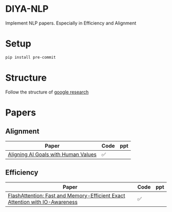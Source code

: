 # DIYA-NLP

Implement NLP papers. Especially in Efficiency and Alignment

# Setup

```bash
pip install pre-commit
```

# Structure

Follow the structure of [google research](https://github.com/google-research/google-research)

# Papers

## Alignment

| Paper                                                                   | Code               | ppt |
| ----------------------------------------------------------------------- | ------------------ | --- |
| [Aligning AI Goals with Human Values](https://arxiv.org/abs/1906.03950) | :white_check_mark: |     |

## Efficiency

| Paper                                                                                                           | Code               | ppt |
| --------------------------------------------------------------------------------------------------------------- | ------------------ | --- |
| [FlashAttention: Fast and Memory-Efficient Exact Attention with IO-Awareness](https://arxiv.org/abs/2205.14135) | :white_check_mark: |     |
